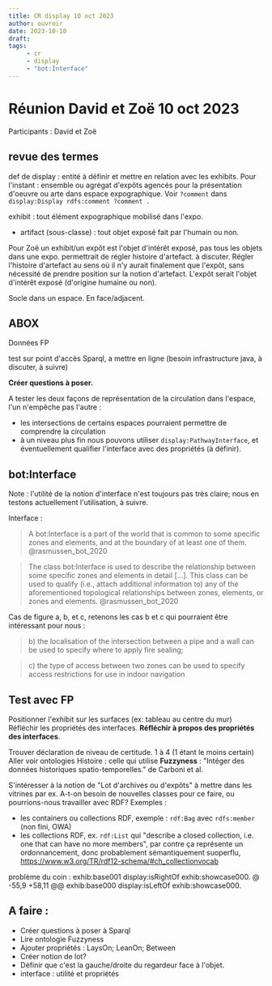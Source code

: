 ```yaml
---
title: CR display 10 oct 2023
author: ouvroir
date: 2023-10-10
draft: 
tags:
     - cr
     - display
     - "bot:Interface"
---
```


# Réunion David et Zoë 10 oct 2023

Participants : David et Zoë 

## revue des termes
def de display : entité à définir et mettre en relation avec les exhibits.
Pour l'instant : ensemble ou agrégat d'expôts agencés pour la présentation d'oeuvre ou arte dans espace expographique. Voir `?comment` dans `display:Display rdfs:comment ?comment .`

exhibit : tout élément expographique mobilisé dans l'expo.
- artifact (sous-classe) : tout objet exposé fait par l'humain ou non. 

Pour Zoë un exhibit/un expôt est l'objet d'intérêt exposé, pas tous les objets dans une expo. permettrait de régler histoire d'artefact. à discuter. Régler l'histoire d'artefact au sens où il n'y aurait finalement que l'expôt, sans nécessité de prendre position sur la notion d'artefact. L'expôt serait l'objet d'intérêt exposé (d'origine humaine ou non).

Socle dans un espace. En face/adjacent.

## ABOX

Données FP

test sur point d'accès Sparql, a mettre en ligne (besoin infrastructure java, à discuter, à suivre)

**Créer questions à poser.**

A tester les deux façons de représentation de la circulation dans l'espace, l'un n'empêche pas l'autre :

- les intersections de certains espaces pourraient permettre de comprendre la circulation
- à un niveau plus fin nous pouvons utiliser `display:PathwayInterface`, et éventuellement qualifier l'interface avec des propriétés (à définir).

## bot:Interface

Note : l'utilité de la notion d'interface n'est toujours pas très claire; nous en testons actuellement l'utilisation, à suivre.

Interface :

> A bot:Interface is a part of the world that is common to some specific zones and elements, and at the boundary of at least one of them. @rasmussen_bot_2020

> The class bot:Interface is used to describe the relationship between some specific zones and elements in detail [...]. This class can be used to qualify (i.e., attach additional information to) any of the aforementioned topological relationships between zones, elements, or zones and elements. @rasmussen_bot_2020

Cas de figure a, b, et c, retenons les cas b et c qui pourraient être intéressant pour nous :

> b) the localisation of the intersection between a pipe and a wall can be used to specify where to apply fire sealing;

> c) the type of access between two zones can be used to specify access restrictions for use in indoor navigation

## Test avec FP

Positionner l'exhibit sur les surfaces (ex: tableau au centre du mur)
Réfléchir les propriétés des interfaces. 
**Réfléchir à propos des propriétés des interfaces**. 

Trouver déclaration de niveau de certitude. 1 à 4 (1 étant le moins certain)
Aller voir ontologies Histoire : celle qui utilise **Fuzzyness** : "Intéger des données historiques spatio-temporelles." de Carboni et al. 

S'intéresser à la notion de "Lot d'archives ou d'expôts" à mettre dans les vitrines par ex. A-t-on besoin de nouvelles classes pour ce faire, ou pourrions-nous travailler avec RDF? Exemples :

- les containers ou collections RDF, exemple : `rdf:Bag` avec `rdfs:member` (non fini, OWA)
- les collections RDF, ex. `rdf:List` qui "describe a closed collection, i.e. one that can have no more members", par contre ça représente un ordonnancement, donc probablement sémantiquement suoperflu, https://www.w3.org/TR/rdf12-schema/#ch_collectionvocab

problème du coin : 
exhib:base001 display:isRightOf exhib:showcase000.
@ -55,9 +58,11 @@ exhib:base000 display:isLeftOf exhib:showcase000.


## A faire :

- Créer questions à poser à Sparql
- Lire ontologie Fuzzyness
- Ajouter propriétés : LaysOn; LeanOn; Between
- Créer notion de lot? 
- Définir que c'est la gauche/droite du regardeur face à l'objet. 
- interface : utilité et propriétés